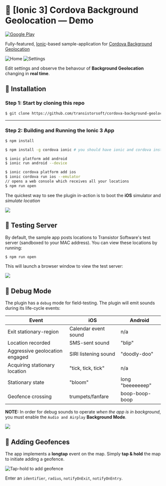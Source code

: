 # :large_blue_diamond: [Ionic 3] Cordova Background Geolocation &mdash; Demo

[![Google Play](https://dl.dropboxusercontent.com/u/2319755/cordova-background-geolocaiton/google-play-icon.png)](https://play.google.com/store/apps/details?id=com.transistorsoft.backgroundgeolocation.ionic2)

Fully-featured, [Ionic](http://ionicframework.com/)-based sample-application for [Cordova Background Geolocation](http://shop.transistorsoft.com/pages/cordova-background-geolocation-premium)

![Home](https://dl.dropboxusercontent.com/s/byaayezphkwn36h/home-framed-350.png?dl=1)
![Settings](https://dl.dropboxusercontent.com/s/8lvnpp0gowitagq/settings-framed-350.png?dl=1)

Edit settings and observe the behavour of **Background Geolocation** changing in **real time**.

## :large_blue_diamond: Installation

### Step 1: Start by cloning this repo

```bash
$ git clone https://github.com/transistorsoft/cordova-background-geolocation-SampleApp.git
```

----------------------------------------------------------------------------

### Step 2:  Building and Running the Ionic 3 App

```bash
$ npm install

$ npm install -g cordova ionic # you should have ionic and cordova installed

$ ionic platform add android
$ ionic run android --device

$ ionic cordova platform add ios
$ ionic cordova run ios --emulator
// opens a web console which receives all your locations
$ npm run open  
```

The quickest way to see the plugin in-action is to boot the **iOS** simulator and *simulate location*

![](https://dl.dropboxusercontent.com/u/2319755/cordova-background-geolocaiton/simulate-location.png)

## :large_blue_diamond: Testing Server

By default, the sample app posts locations to Transistor Software's test server (sandboxed to your MAC address).  You can view these locations by running:

```bash
$ npm run open
```

This will launch a browser window to view the test server:

![](https://dl.dropboxusercontent.com/s/1a4far51w70rjvj/Screenshot%202017-08-16%2011.34.43.png?dl=1)

## :large_blue_diamond: Debug Mode

The plugin has a `debug` mode for field-testing.  The plugin will emit sounds during its life-cycle events:

| Event | iOS | Android |
|-------|-----|---------|
| Exit stationary-region | Calendar event sound | n/a |
| Location recorded | SMS-sent sound | "blip" |
| Aggressive geolocation engaged | SIRI listening sound | "doodly-doo" |
| Acquiring stationary location | "tick, tick, tick" | n/a |
| Stationary state | "bloom" | long "beeeeeeep" |
| Geofence crossing | trumpets/fanfare | boop-boop-boop |

**NOTE:**  In order for debug sounds to operate *when the app is in background*, you must enable the `Audio and Airplay` **Background Mode**.

![](https://camo.githubusercontent.com/ad01117185eb13a237efcfa1eaf7e39346a967ed/68747470733a2f2f646c2e64726f70626f7875736572636f6e74656e742e636f6d2f752f323331393735352f636f72646f76612d6261636b67726f756e642d67656f6c6f636169746f6e2f656e61626c652d6261636b67726f756e642d617564696f2e706e67)

## :large_blue_diamond: Adding Geofences

The app implements a **longtap** event on the map.  Simply **tap & hold** the map to initiate adding a geofence.

![Tap-hold to add geofence](https://dl.dropboxusercontent.com/u/2319755/cordova-background-geolocaiton/screenshot-iphone5-add-geofence-framed-README.png)

Enter an `identifier`, `radius`, `notifyOnExit`, `notifyOnEntry`.



